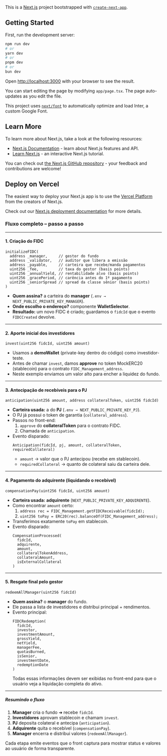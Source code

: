 This is a [Next.js](https://nextjs.org/) project bootstrapped with [`create-next-app`](https://github.com/vercel/next.js/tree/canary/packages/create-next-app).

## Getting Started

First, run the development server:

```bash
npm run dev
# or
yarn dev
# or
pnpm dev
# or
bun dev
```

Open [http://localhost:3000](http://localhost:3000) with your browser to see the result.

You can start editing the page by modifying `app/page.tsx`. The page auto-updates as you edit the file.

This project uses [`next/font`](https://nextjs.org/docs/basic-features/font-optimization) to automatically optimize and load Inter, a custom Google Font.

## Learn More

To learn more about Next.js, take a look at the following resources:

- [Next.js Documentation](https://nextjs.org/docs) - learn about Next.js features and API.
- [Learn Next.js](https://nextjs.org/learn) - an interactive Next.js tutorial.

You can check out [the Next.js GitHub repository](https://github.com/vercel/next.js/) - your feedback and contributions are welcome!

## Deploy on Vercel

The easiest way to deploy your Next.js app is to use the [Vercel Platform](https://vercel.com/new?utm_medium=default-template&filter=next.js&utm_source=create-next-app&utm_campaign=create-next-app-readme) from the creators of Next.js.

Check out our [Next.js deployment documentation](https://nextjs.org/docs/deployment) for more details.


### Fluxo completo – passo a passo

---

#### 1. Criação do FIDC  
```solidity
initializeFIDC(
  address _manager,     // gestor do fundo
  address _validator,   // auditor que libera a emissão
  address _payable,     // carteira que recebe/manda pagamentos
  uint256 _fee,         // taxa do gestor (basis points)
  uint256 _annualYield, // rentabilidade alvo (basis points)
  uint256 _gracePeriod, // carência antes do 1º pagamento
  uint256 _seniorSpread // spread da classe sênior (basis points)
)
```

* **Quem assina?** a carteira do **manager** (`.env → NEXT_PUBLIC_PRIVATE_KEY_MANAGER`).  
* **Onde escolho o endereço?** componente **WalletSelector**.  
* **Resultado:** um novo FIDC é criado; guardamos o `fidcId` que o evento `FIDCCreated` devolve.

---

#### 2. Aporte inicial dos investidores  
```solidity
invest(uint256 fidcId, uint256 amount)
```

* Usamos a **demoWallet** (private-key dentro do código) como investidor-teste.  
* Antes de chamar `invest`, damos **approve** no token MockERC20 (stablecoin) para o contrato `FIDC_Management_address`.  
* Neste exemplo enviamos um valor alto para encher a liquidez do fundo.

---

#### 3. Antecipação de recebíveis para o PJ  
```solidity
anticipation(uint256 amount, address collateralToken, uint256 fidcId)
```

* **Carteira usada:** a do **PJ** (`.env → NEXT_PUBLIC_PRIVATE_KEY_PJ`).  
* O PJ já possui o token de garantia (`collateral_address`).  
* Passos no front-end:  
  1. `approve` do **collateralToken** para o contrato FIDC.  
  2. Chamada de `anticipation`.  
* Evento disparado:  
  ```solidity
  Anticipation(fidcId, pj, amount, collateralToken, requiredCollateral)
  ```  
  * `amount` → valor que o PJ antecipou (recebe em stablecoin).  
  * `requiredCollateral` → quanto de colateral saiu da carteira dele.

---

#### 4. Pagamento do adquirente (liquidando o recebível)  
```solidity
compensationPay(uint256 fidcId, uint256 amount)
```

* **Carteira usada:** **adquirente** (`NEXT_PUBLIC_PRIVATE_KEY_ADQUIRENTE`).  
* Como encontrar `amount` certo:  
  1. `address rec = FIDC_Management.getFIDCReceivable(fidcId);`  
  2. `uint256 toPay = ERC20(rec).balanceOf(FIDC_Management_address);`  
* Transferimos exatamente `toPay` em stablecoin.  
* Evento disparado:  
  ```solidity
  CompensationProcessed(
    fidcId,
    adquirente,
    amount,
    collateralTokenAddress,
    collateralAmount,
    isExternalCollateral
  )
  ```

---

#### 5. Resgate final pelo gestor  
```solidity
redeemAllManager(uint256 fidcId)
```

* **Quem assina?** o **manager** do fundo.  
* Ele passa a lista de investidores e distribui principal + rendimentos.  
* Evento principal:  
  ```solidity
  FIDCRedemption(
    fidcId,
    investor,
    investmentAmount,
    grossYield,
    netYield,
    managerFee,
    quotasBurned,
    isSenior,
    investmentDate,
    redemptionDate
  )
  ```  
  Todas essas informações devem ser exibidas no front-end para que o usuário veja a liquidação completa do ativo.

---

##### Resumindo o fluxo

1. **Manager** cria o fundo ➜ recebe `fidcId`.  
2. **Investidores** aprovam stablecoin e chamam `invest`.  
3. **PJ** deposita colateral e antecipa (`anticipation`).  
4. **Adquirente** quita o recebível (`compensationPay`).  
5. **Manager** encerra e distribui valores (`redeemAllManager`).  

Cada etapa emite eventos que o front captura para mostrar status e valores ao usuário de forma transparente.
